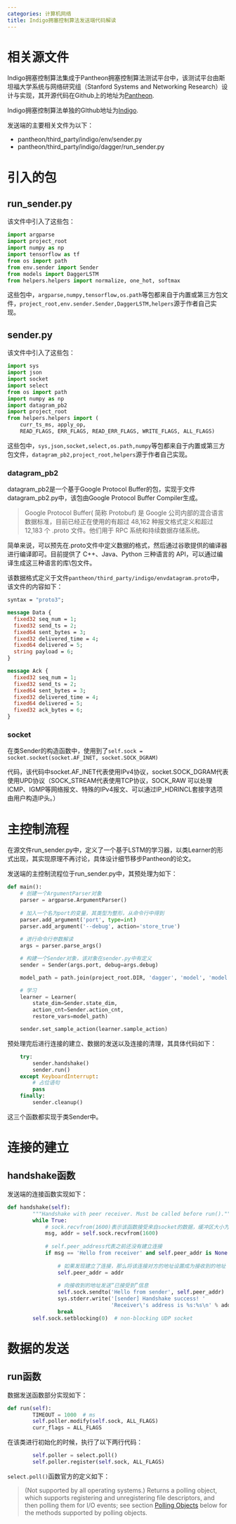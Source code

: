 ```yaml
---
categories: 计算机网络
title: Indigo拥塞控制算法发送端代码解读
---
```

# 相关源文件

Indigo拥塞控制算法集成于Pantheon拥塞控制算法测试平台中，该测试平台由斯坦福大学系统与网络研究组（Stanford Systems and Networking Research）设计与实现，其开源代码在Github上的地址为[Pantheon](https://github.com/StanfordSNR/pantheon).

Indigo拥塞控制算法单独的GIthub地址为[Indigo](https://github.com/StanfordSNR/indigo).

发送端的主要相关文件为以下：

- pantheon/third_party/indigo/env/sender.py
- pantheon/third_party/indigo/dagger/run_sender.py

# 引入的包

## run_sender.py

该文件中引入了这些包：

``` python
import argparse
import project_root
import numpy as np
import tensorflow as tf
from os import path
from env.sender import Sender
from models import DaggerLSTM
from helpers.helpers import normalize, one_hot, softmax
```

这些包中，`argparse,numpy,tensorflow,os.path`等包都来自于内置或第三方包文件，`project_root,env.sender.Sender,DaggerLSTM,helpers`源于作者自己实现。

## sender.py

该文件中引入了这些包：

``` python
import sys
import json
import socket
import select
from os import path
import numpy as np
import datagram_pb2
import project_root
from helpers.helpers import (
    curr_ts_ms, apply_op,
    READ_FLAGS, ERR_FLAGS, READ_ERR_FLAGS, WRITE_FLAGS, ALL_FLAGS)
```

这些包中，`sys,json,socket,select,os.path,numpy`等包都来自于内置或第三方包文件，`datagram_pb2,project_root,helpers`源于作者自己实现。

### datagram_pb2

datagram_pb2是一个基于Google Protocol Buffer的包，实现于文件datagram_pb2.py中，该包由Google Protocol Buffer Compiler生成。

> Google Protocol Buffer( 简称 Protobuf) 是 Google 公司内部的混合语言数据标准，目前已经正在使用的有超过 48,162 种报文格式定义和超过 12,183 个 .proto 文件。他们用于 RPC 系统和持续数据存储系统。

简单来说，可以预先在.proto文件中定义数据的格式，然后通过谷歌提供的编译器进行编译即可。目前提供了 C++、Java、Python 三种语言的 API，可以通过编译生成这三种语言的库\包文件。

该数据格式定义于文件`pantheon/third_party/indigo/envdatagram.proto`中，该文件的内容如下：

```protobuf
syntax = "proto3";

message Data {
  fixed32 seq_num = 1;
  fixed32 send_ts = 2;
  fixed64 sent_bytes = 3;
  fixed32 delivered_time = 4;
  fixed64 delivered = 5;
  string payload = 6;
}

message Ack {
  fixed32 seq_num = 1;
  fixed32 send_ts = 2;
  fixed64 sent_bytes = 3;
  fixed32 delivered_time = 4;
  fixed64 delivered = 5;
  fixed32 ack_bytes = 6;
}
```

### socket

在类Sender的构造函数中，使用到了`self.sock = socket.socket(socket.AF_INET, socket.SOCK_DGRAM)`

代码，该代码中socket.AF_INET代表使用IPv4协议，socket.SOCK_DGRAM代表使用UPD协议（SOCK_STREAM代表使用TCP协议，SOCK_RAW 可以处理ICMP、IGMP等网络报文、特殊的IPv4报文、可以通过IP_HDRINCL套接字选项由用户构造IP头。）

# 主控制流程

在源文件run_sender.py中，定义了一个基于LSTM的学习器，以类Learner的形式出现，其实现原理不再讨论，具体设计细节移步Pantheon的论文。

发送端的主控制流程位于run_sender.py中，其预处理为如下：

``` Python
def main():
    # 创建一个ArgumentParser对象
    parser = argparse.ArgumentParser()
    
    # 加入一个名为port的变量，其类型为整形，从命令行中得到
    parser.add_argument('port', type=int)
    parser.add_argument('--debug', action='store_true')
    
    # 进行命令行参数解读
    args = parser.parse_args()

    # 构建一个Sender对象，该对象在sender.py中有定义
    sender = Sender(args.port, debug=args.debug)

    model_path = path.join(project_root.DIR, 'dagger', 'model', 'model')

    # 学习
    learner = Learner(
        state_dim=Sender.state_dim,
        action_cnt=Sender.action_cnt,
        restore_vars=model_path)

    sender.set_sample_action(learner.sample_action)
```

预处理完后进行连接的建立、数据的发送以及连接的清理，其具体代码如下：

``` python
    try:
        sender.handshake()
        sender.run()
    except KeyboardInterrupt:
        # 占位语句
        pass
    finally:
        sender.cleanup()
```

这三个函数都实现于类Sender中。

# 连接的建立

## handshake函数

发送端的连接函数实现如下：

``` python
def handshake(self):
        """Handshake with peer receiver. Must be called before run()."""
        while True:
            # sock.recvfrom(1600)表示该函数接受来自socket的数据，缓冲区大小为1600
            msg, addr = self.sock.recvfrom(1600)
            
			# self.peer_address代表之前还没有建立连接
            if msg == 'Hello from receiver' and self.peer_addr is None:
                
                # 如果发现建立了连接，那么将该连接对方的地址设置成为接收到的地址
                self.peer_addr = addr
                
                # 向接收到的地址发送“已接受到”信息
                self.sock.sendto('Hello from sender', self.peer_addr)
                sys.stderr.write('[sender] Handshake success! '
                                 'Receiver\'s address is %s:%s\n' % addr)
                break
        self.sock.setblocking(0)  # non-blocking UDP socket
```

# 数据的发送

## run函数

数据发送函数部分实现如下：

``` python
def run(self):
        TIMEOUT = 1000  # ms
        self.poller.modify(self.sock, ALL_FLAGS)
        curr_flags = ALL_FLAGS
```

在该类进行初始化的时候，执行了以下两行代码：

``` python
        self.poller = select.poll()
        self.poller.register(self.sock, ALL_FLAGS)
```

`select.poll()`函数官方的定义如下：

> (Not supported by all operating systems.) Returns a polling object, which supports registering and unregistering file descriptors, and then polling them for I/O events; see section [Polling Objects](https://docs.python.org/3/library/select.html#poll-objects) below for the methods supported by polling objects.

